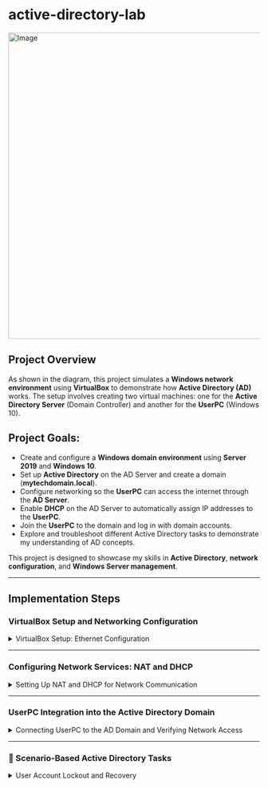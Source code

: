 # active-directory-lab

<img width="614" alt="Image" src="https://github.com/user-attachments/assets/7d494d49-ce7f-4cd9-9deb-d7cae6022c08" />

## Project Overview

As shown in the diagram, this project simulates a **Windows network environment** using **VirtualBox** to demonstrate how **Active Directory (AD)** works. The setup involves creating two virtual machines: one for the **Active Directory Server** (Domain Controller) and another for the **UserPC** (Windows 10). 

## Project Goals:
- Create and configure a **Windows domain environment** using **Server 2019** and **Windows 10**.
- Set up **Active Directory** on the AD Server and create a domain (**mytechdomain.local**).
- Configure networking so the **UserPC** can access the internet through the **AD Server**.
- Enable **DHCP** on the AD Server to automatically assign IP addresses to the **UserPC**.
- Join the **UserPC** to the domain and log in with domain accounts.
- Explore and troubleshoot different Active Directory tasks to demonstrate my understanding of AD concepts.

This project is designed to showcase my skills in **Active Directory**, **network configuration**, and **Windows Server management**.


---

## Implementation Steps

### VirtualBox Setup and Networking Configuration
<details>
  <summary>VirtualBox Setup: Ethernet Configuration</summary>
  
  In this section, I demonstrate how I configured both Ethernet adapters for internal and external networking in VirtualBox. The external adapter connects to my college network for   internet access, while the internal adapter is used for communication between the Domain Controller and the UserPC.

  #### Screenshot 1: VirtualBox Setup for AD Server
  This screenshot shows how I configured the **AD Server** in VirtualBox. I have set the system specifications, including memory, boot order, and network adapters.

  <img width="520" alt="Image" src="https://github.com/user-attachments/assets/b82a2ac5-af04-4342-a89a-6d2c150d31fa" />

  #### Screenshot 2: Internal Ethernet Adapter Configuration
  In this screenshot, you can see the configuration for the **internal Ethernet adapter**. The internal network is used to allow communication between the **AD Server** and the **UserPC**. Since this is a private network, it’s safe to leave the details as shown without blurring.

  <img width="557" alt="Image" src="https://github.com/user-attachments/assets/2a7a9406-effe-48ad-9e7f-08e9496c8c14" />

  #### Screenshot 3: External Ethernet Adapter Configuration
  This screenshot shows the configuration for the **external Ethernet adapter**. The external adapter connects the **AD Server** to my home network, which allows internet access for the **UserPC**. Please note that some information has been blurred for security reasons.

  <img width="552" alt="Image" src="https://github.com/user-attachments/assets/ddd773cc-fd66-40cd-91d3-b7c4e96de6f8" />

  *Note: The IP address in the screenshot has been blurred to maintain privacy and security.*
</details>

---

### Configuring Network Services: NAT and DHCP
<details>
  <summary>Setting Up NAT and DHCP for Network Communication</summary>

  In this section, I demonstrate how I configured **NAT (Network Address Translation)** and **DHCP (Dynamic Host Configuration Protocol)** on the **AD Server** to allow the **UserPC** to access the internet and automatically receive an IP address.

  #### Screenshot 1: Setting Up NAT for Internet Access
  I configured NAT on the **AD Server** to allow the **UserPC** to access the internet. This setup ensures that the **UserPC** routes internet traffic through the **AD Server**.

  <img width="318" alt="Image" src="https://github.com/user-attachments/assets/0d0cf1b9-e2e3-4809-83c0-54cee7a345c8" />

  #### Screenshot 2: Creating a DHCP Scope
  I set up a **DHCP scope** to define a range of IP addresses that can be assigned dynamically to clients within the network.

  <img width="627" alt="Image" src="https://github.com/user-attachments/assets/a7ed0b87-6af7-438b-8b9e-34a9010382f2" />

  #### Screenshot 3: Defining IP Address Range for DHCP
  This configuration sets up the **IP address range** (192.168.1.100 - 192.168.1.200) that the DHCP server will use to assign addresses to connected devices.

  <img width="632" alt="Image" src="https://github.com/user-attachments/assets/372d778b-f869-415f-8ecb-de983de68c43" />

  #### Screenshot 4: Setting the Default Gateway
  I configured the **default gateway (192.168.1.1)** so that all network traffic from the **UserPC** is properly routed through the **AD Server**.

 <img width="626" alt="Image" src="https://github.com/user-attachments/assets/1003eb44-6bb4-4979-b367-d1529d9a554d" />

  These steps successfully configure **NAT and DHCP** to ensure that the **UserPC** can connect to the **Active Directory** network and access the internet via the **AD Server**.
</details>

---

### UserPC Integration into the Active Directory Domain
<details>
  <summary>Connecting UserPC to the AD Domain and Verifying Network Access</summary>

  In this section, I set up a **Windows 10 VM (UserPC)** on VirtualBox and configured its network adapter to be **internal** so that it can only access the internet through the **AD Server**.

  #### Screenshot 1: UserPC Obtains an IP Address via DHCP
  After installing the Windows 10 VM, the **DHCP server** automatically assigned it an IP address from the configured scope.

  <img width="601" alt="Image" src="https://github.com/user-attachments/assets/120b257d-484e-4d2d-95ea-e721a681fece" />

  #### Screenshot 2: Adding UserPC to the AD Domain
  I joined **UserPC** to the **mytechdomain.local** domain, allowing it to authenticate using Active Directory credentials.

  <img width="400" alt="Image" src="https://github.com/user-attachments/assets/09a00f60-b2c2-4782-939c-22395fd9ea48" />

  #### Screenshot 3: UserPC Appears in Active Directory
  After adding **UserPC** to the domain, it is now listed as a recognized computer in **Active Directory Users and Computers**.

  <img width="536" alt="Image" src="https://github.com/user-attachments/assets/f9466306-5e98-4e68-8798-d6280b983de6" />

  #### Screenshot 4: Verifying Network Configuration and Internet Access
  I created a **HelpDesk account** with administrative privileges and logged into **UserPC** using this account. Running the `ipconfig` command confirmed that **UserPC**:
  - Received an IP address from the **DHCP scope**.
  - Uses the **default gateway (192.168.1.1)** set up on the **AD Server**.
  - Successfully pings `google.com`, verifying that it can access the internet through the **AD Server**.

<img width="483" alt="Image" src="https://github.com/user-attachments/assets/9068612f-ccd2-479b-aae5-d381a32df6ec" />

  This successfully achieves one of the primary project goals: ensuring that **UserPC** is in an internal network but can still reach the internet through the **AD Server**.
</details>

---

### 🧪 Scenario-Based Active Directory Tasks

<details>
  <summary>User Account Lockout and Recovery</summary>

  In this scenario, I demonstrate how to simulate and resolve an **account lockout issue** using **Group Policy** and **Active Directory Users and Computers**.

  #### Step 1: Configuring Account Lockout Policy
  I configured the **Account Lockout Policy** using the **Group Policy Management Editor**. The settings specify that after 5 invalid login attempts, the account is locked for 20 minutes, and the lockout counter resets after 15 minutes.

<img width="463" alt="Image" src="https://github.com/user-attachments/assets/77164dd1-67aa-42e3-b620-fb56cc7f541f" />

  #### Step 2: Lockout Triggered on Login Screen
  I used the **John Smith** user account from the **IT_Department** OU and purposely entered the wrong password multiple times. As a result, the account was locked out, and the following message appeared on the **UserPC** login screen.

  <img width="516" alt="Image" src="https://github.com/user-attachments/assets/3068545b-9d1f-48d4-be62-827fb0ca427c" />

  #### Step 3: Unlocking the Account from Active Directory
  I logged into the **AD Server**, opened **Active Directory Users and Computers**, located the `johnsmith` account, and manually unlocked it by checking the **“Unlock account”** box under the **Account tab** in the user’s properties. This restored login access for the user.

<img width="462" alt="Image" src="https://github.com/user-attachments/assets/dd519920-fa56-4177-b719-31ee50b79302" />

  This scenario demonstrates how **Group Policy settings can enforce security**, and how **administrators can resolve common user issues** such as account lockouts through Active Directory tools.
</details>
